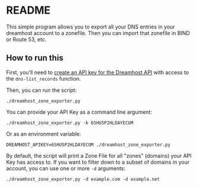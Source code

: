 # README

This simple program allows you to export all your DNS entries in your
dreamhost account to a zonefile. Then you can import that zonefile in
BIND or Route 53, etc.

## How to run this

First, you’ll need to [create an API key for the Dreamhost API](https://help.dreamhost.com/hc/en-us/articles/4407354972692-Connecting-to-the-DreamHost-API) with access to the `dns-list_records` function.

Then, you can run the script:

    ./dreamhost_zone_exporter.py

You can provide your API Key as a command line argument:

    ./dreamhost_zone_exporter.py -k 6SHU5P2HLDAYECUM

Or as an environment variable:

    DREAMHOST_APIKEY=6SHU5P2HLDAYECUM ./dreamhost_zone_exporter.py

By default, the script will print a Zone File for all "zones" (domains) your API Key has access to. If you want to filter down to a subset of domains in your account, you can use one or more `-d` arguments:

    ./dreamhost_zone_exporter.py -d example.com -d example.net
